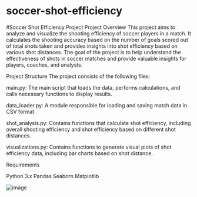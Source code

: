 # soccer-shot-efficiency

#Soccer Shot Efficiency Project
Project Overview
This project aims to analyze and visualize the shooting efficiency of soccer players in a match. It calculates the shooting accuracy based on the number of goals scored out of total shots taken and provides insights into shot efficiency based on various shot distances. The goal of the project is to help understand the effectiveness of shots in soccer matches and provide valuable insights for players, coaches, and analysts.

Project Structure
The project consists of the following files:

main.py: The main script that loads the data, performs calculations, and calls necessary functions to display results.

data_loader.py: A module responsible for loading and saving match data in CSV format.

shot_analysis.py: Contains functions that calculate shot efficiency, including overall shooting efficiency and shot efficiency based on different shot distances.

visualizations.py: Contains functions to generate visual plots of shot efficiency data, including bar charts based on shot distance.

Requirements

Python 3.x
Pandas
Seaborn
Matplotlib

![image](https://github.com/user-attachments/assets/c73417b2-5535-4e84-861a-334f54d87435)
